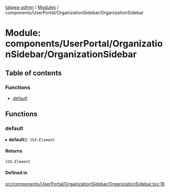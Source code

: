 [talawa-admin](../README.md) / [Modules](../modules.md) / components/UserPortal/OrganizationSidebar/OrganizationSidebar

# Module: components/UserPortal/OrganizationSidebar/OrganizationSidebar

## Table of contents

### Functions

- [default](components_UserPortal_OrganizationSidebar_OrganizationSidebar.md#default)

## Functions

### default

▸ **default**(): `JSX.Element`

#### Returns

`JSX.Element`

#### Defined in

[src/components/UserPortal/OrganizationSidebar/OrganizationSidebar.tsx:18](https://github.com/meetulr/talawa-admin/blob/e3073a7/src/components/UserPortal/OrganizationSidebar/OrganizationSidebar.tsx#L18)
